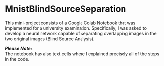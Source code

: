 # MnistBlindSourceSeparation

This mini-project consists of a Google Colab Notebook that was implemented for a university examination. Specifically, I was asked to develop a neural network capable of separating overlapping images in the two original images (Blind Source Analysis).

***Please Note:***<br>
The notebook has also text cells where I explained precisely all of the steps in the code.  
